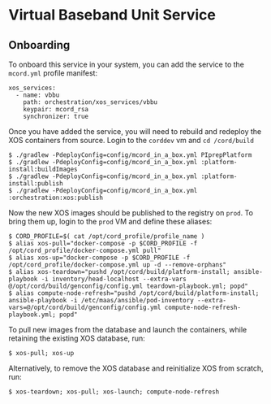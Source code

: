 # Virtual Baseband Unit Service

## Onboarding

To onboard this service in your system, you can add the service to the `mcord.yml` profile manifest:

```
xos_services:
  - name: vbbu
    path: orchestration/xos_services/vbbu
    keypair: mcord_rsa
    synchronizer: true
```

Once you have added the service, you will need to rebuild and redeploy the XOS containers from source. Login to the `corddev` vm and `cd /cord/build`

```
$ ./gradlew -PdeployConfig=config/mcord_in_a_box.yml PIprepPlatform
$ ./gradlew -PdeployConfig=config/mcord_in_a_box.yml :platform-install:buildImages
$ ./gradlew -PdeployConfig=config/mcord_in_a_box.yml :platform-install:publish
$ ./gradlew -PdeployConfig=config/mcord_in_a_box.yml :orchestration:xos:publish
```

Now the new XOS images should be published to the registry on `prod`. To bring them up, login to the `prod` VM and define these aliases:

```
$ CORD_PROFILE=$( cat /opt/cord_profile/profile_name )
$ alias xos-pull="docker-compose -p $CORD_PROFILE -f /opt/cord_profile/docker-compose.yml pull"
$ alias xos-up="docker-compose -p $CORD_PROFILE -f /opt/cord_profile/docker-compose.yml up -d --remove-orphans"
$ alias xos-teardown="pushd /opt/cord/build/platform-install; ansible-playbook -i inventory/head-localhost --extra-vars @/opt/cord/build/genconfig/config.yml teardown-playbook.yml; popd"
$ alias compute-node-refresh="pushd /opt/cord/build/platform-install; ansible-playbook -i /etc/maas/ansible/pod-inventory --extra-vars=@/opt/cord/build/genconfig/config.yml compute-node-refresh-playbook.yml; popd"
```

To pull new images from the database and launch the containers, while retaining the existing XOS database, run:

```
$ xos-pull; xos-up
```

Alternatively, to remove the XOS database and reinitialize XOS from scratch, run:

```
$ xos-teardown; xos-pull; xos-launch; compute-node-refresh
```
